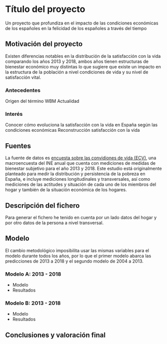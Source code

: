# Título del proyecto
Un proyecto que profundiza en el impacto de las condiciones económicas de los españoles en la felicidad de los españoles a través del tiempo

## Motivación del proyecto
Existen diferencias notables en la distribución de la satisfacción con la vida comparando los años 2013 y 2018, ambos años tienen estructuras de bienestar económico muy distintas
lo que sugiere que existe un impacto en la estructura de la población a nivel condiciones de vida y su nivel de satisfacción vital.

### Antecedentes
Origen del término WBM
Actualidad

### Interés
Conocer cómo evoluciona la satisfacción con la vida en España según las condiciones económicas 
Reconstrucción satisfacción con la vida

## Fuentes
La fuente de datos es [encuesta sobre las convidiones de vida (ECV)](https://www.ine.es/dyngs/INEbase/es/operacion.htm?c=Estadistica_C&cid=1254736176807&menu=resultados&idp=1254735976608#!tabs-1254736194793), 
una macroencuesta del INE anual que cuenta con mediciones de medidas de bienestar subjetivo para el año 2013 y 2018.
Este estudio está originalmente planteado para medir la distribución y persistencia de la pobreza en España, e incluye mediciones longitudinales y transversales, 
así como mediciones de las actitudes y situación de cada uno de los miembros del hogar y también de la situación económica de los hogares. 

## Descripción del fichero
Para generar el fichero he tenido en cuenta por un lado datos del hogar y por otro datos de la persona a nivel transversal.  


## Modelo
El cambio metodológico imposibilita usar las mismas variables para el modelo durante todos los años, por lo que el primer modelo abarca las predicciones de 2013 a 2018 
y el segundo modelo de 2004 a 2013.

### Modelo A: 2013 - 2018

* Modelo
* Resultados

### Modelo B: 2013 - 2018

* Modelo
* Resultados

## Conclusiones y valoración final 
